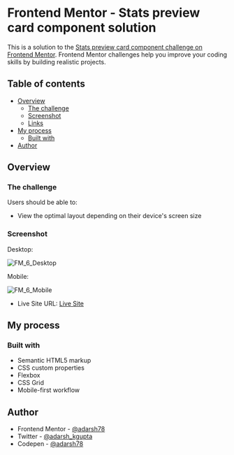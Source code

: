# Frontend Mentor - Stats preview card component solution

This is a solution to the [Stats preview card component challenge on Frontend Mentor](https://www.frontendmentor.io/challenges/stats-preview-card-component-8JqbgoU62). Frontend Mentor challenges help you improve your coding skills by building realistic projects. 

## Table of contents

- [Overview](#overview)
  - [The challenge](#the-challenge)
  - [Screenshot](#screenshot)
  - [Links](#links)
- [My process](#my-process)
  - [Built with](#built-with)
- [Author](#author)

## Overview

### The challenge

Users should be able to:

- View the optimal layout depending on their device's screen size

### Screenshot

Desktop:

![FM_6_Desktop](https://user-images.githubusercontent.com/64201509/219868456-4ee07b02-9905-48b0-b882-31b6bb7c8ccc.png)

Mobile:

![FM_6_Mobile](https://user-images.githubusercontent.com/64201509/219868480-b63c74b1-553c-4e35-9b80-79408ed79c58.png)


- Live Site URL: [Live Site](https://adarsh78.github.io/Stats-Preview-Card-Component/)

## My process

### Built with

- Semantic HTML5 markup
- CSS custom properties
- Flexbox
- CSS Grid
- Mobile-first workflow

## Author

- Frontend Mentor - [@adarsh78](https://www.frontendmentor.io/profile/adarsh78)
- Twitter - [@adarsh_kgupta](https://twitter.com/adarsh_kgupta)
- Codepen - [@adarsh78](https://codepen.io/adarsh78)

